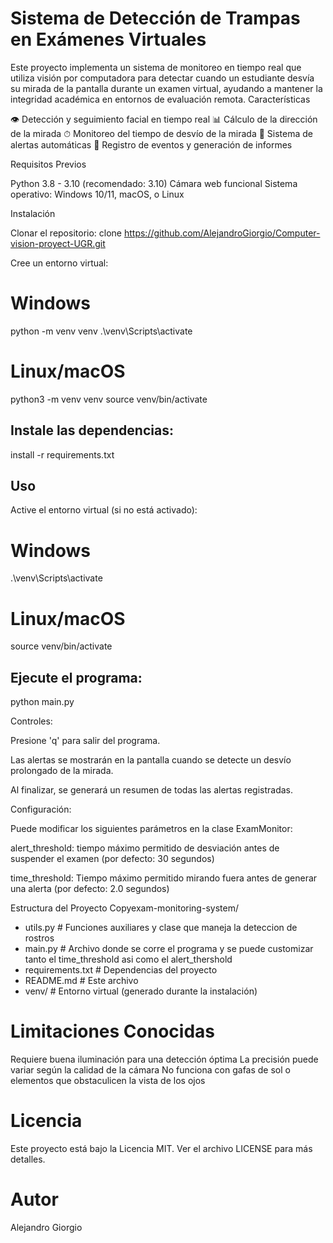 # Sistema de Detección de Trampas en Exámenes Virtuales
Este proyecto implementa un sistema de monitoreo en tiempo real que utiliza visión por computadora para detectar cuando un estudiante desvía su mirada de la pantalla durante un examen virtual, ayudando a mantener la integridad académica en entornos de evaluación remota.
Características

👁 Detección y seguimiento facial en tiempo real
📊 Cálculo de la dirección de la mirada
⏱ Monitoreo del tiempo de desvío de la mirada
🚨 Sistema de alertas automáticas
📝 Registro de eventos y generación de informes

Requisitos Previos

Python 3.8 - 3.10 (recomendado: 3.10)
Cámara web funcional
Sistema operativo: Windows 10/11, macOS, o Linux

Instalación

Clonar el repositorio:
clone https://github.com/AlejandroGiorgio/Computer-vision-proyect-UGR.git

Cree un entorno virtual:

# Windows
python -m venv venv
.\venv\Scripts\activate

# Linux/macOS
python3 -m venv venv
source venv/bin/activate

## Instale las dependencias:

install -r requirements.txt

## Uso

Active el entorno virtual (si no está activado):

# Windows
.\venv\Scripts\activate

# Linux/macOS
source venv/bin/activate

## Ejecute el programa:

python main.py

Controles:

Presione 'q' para salir del programa. 

Las alertas se mostrarán en la pantalla cuando se detecte un desvío prolongado de la mirada. 

Al finalizar, se generará un resumen de todas las alertas registradas. 

Configuración: 

Puede modificar los siguientes parámetros en la clase ExamMonitor:

alert_threshold: tiempo máximo permitido de desviación antes de suspender el examen (por defecto: 30 segundos)

time_threshold: Tiempo máximo permitido mirando fuera antes de generar una alerta (por defecto: 2.0 segundos)

Estructura del Proyecto
Copyexam-monitoring-system/

- utils.py       # Funciones auxiliares y clase que maneja la deteccion de rostros
- main.py        # Archivo donde se corre el programa y se puede customizar tanto el time_threshold asi como el alert_thershold
- requirements.txt      # Dependencias del proyecto
- README.md            # Este archivo
- venv/                # Entorno virtual (generado durante la instalación)

# Limitaciones Conocidas

Requiere buena iluminación para una detección óptima
La precisión puede variar según la calidad de la cámara
No funciona con gafas de sol o elementos que obstaculicen la vista de los ojos

# Licencia
Este proyecto está bajo la Licencia MIT. Ver el archivo LICENSE para más detalles.

# Autor

Alejandro Giorgio